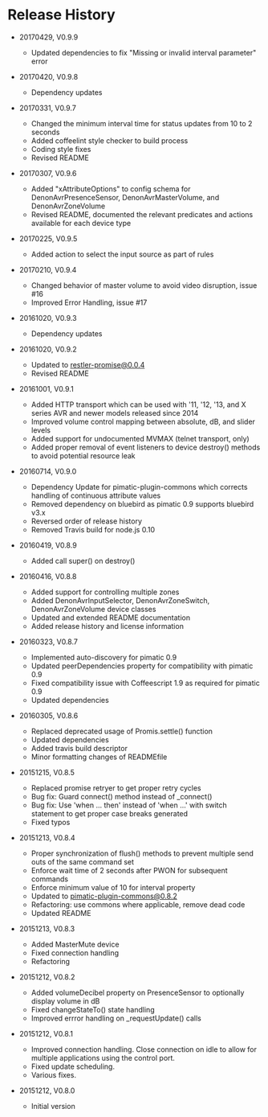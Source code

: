 # Release History

* 20170429, V0.9.9
    * Updated dependencies to fix "Missing or invalid interval parameter" error

* 20170420, V0.9.8
    * Dependency updates
    
* 20170331, V0.9.7
    * Changed the minimum interval time for status updates from 10 to 2 seconds
    * Added coffeelint style checker to build process
    * Coding style fixes
    * Revised README
    
* 20170307, V0.9.6
    * Added "xAttributeOptions" to config schema for DenonAvrPresenceSensor, DenonAvrMasterVolume, 
      and DenonAvrZoneVolume
    * Revised README, documented the relevant predicates and actions available for each device type 
    
* 20170225, V0.9.5
    * Added action to select the input source as part of rules
    
* 20170210, V0.9.4
    * Changed behavior of master volume to avoid video disruption, issue #16 
    * Improved Error Handling, issue #17
    
* 20161020, V0.9.3
    * Dependency updates
    
* 20161020, V0.9.2
    * Updated to restler-promise@0.0.4
    * Revised README
    
* 20161001, V0.9.1
    * Added HTTP transport which can be used with '11, '12, '13, and X series AVR and newer models released since 2014
    * Improved volume control mapping between absolute, dB, and slider levels
    * Added support for undocumented MVMAX (telnet transport, only)
    * Added proper removal of event listeners to device destroy() methods to avoid potential resource leak
    
* 20160714, V0.9.0
    * Dependency Update for pimatic-plugin-commons which corrects handling of continuous attribute values
    * Removed dependency on bluebird as pimatic 0.9 supports bluebird v3.x
    * Reversed order of release history
    * Removed Travis build for node.js 0.10
    
* 20160419, V0.8.9
    * Added call super() on destroy()
    
* 20160416, V0.8.8
    * Added support for controlling multiple zones
    * Added DenonAvrInputSelector, DenonAvrZoneSwitch, DenonAvrZoneVolume device classes
    * Updated and extended README documentation
    * Added release history and license information

* 20160323, V0.8.7
    * Implemented auto-discovery for pimatic 0.9
    * Updated peerDependencies property for compatibility with pimatic 0.9
    * Fixed compatibility issue with Coffeescript 1.9 as required for pimatic 0.9
    * Updated dependencies

* 20160305, V0.8.6
    * Replaced deprecated usage of Promis.settle() function
    * Updated dependencies
    * Added travis build descriptor
    * Minor formatting changes of READMEfile

* 20151215, V0.8.5
    * Replaced promise retryer to get proper retry cycles
    * Bug fix: Guard connect() method instead of _connect()
    * Bug fix: Use 'when ... then' instead of 'when ...' with switch statement to get proper case breaks generated
    * Fixed typos

* 20151213, V0.8.4
    * Proper synchronization of flush() methods to prevent multiple send outs of the same command set
    * Enforce wait time of 2 seconds after PWON for subsequent commands
    * Enforce minimum value of 10 for interval property
    * Updated to pimatic-plugin-commons@0.8.2
    * Refactoring: use commons where applicable, remove dead code
    * Updated README

* 20151213, V0.8.3
    * Added MasterMute device
    * Fixed connection handling
    * Refactoring

* 20151212, V0.8.2
    * Added volumeDecibel property on PresenceSensor to optionally display volume in dB
    * Fixed changeStateTo() state handling
    * Improved errror handling on _requestUpdate() calls

* 20151212, V0.8.1
    * Improved connection handling. Close connection on idle to allow for multiple applications using the control port.
    * Fixed update scheduling.
    * Various fixes.

* 20151212, V0.8.0
    * Initial version
